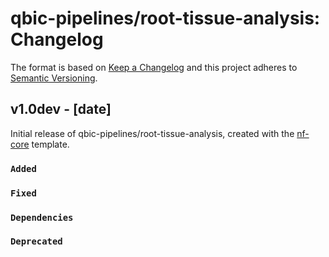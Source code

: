 # qbic-pipelines/root-tissue-analysis: Changelog

The format is based on [Keep a Changelog](https://keepachangelog.com/en/1.0.0/)
and this project adheres to [Semantic Versioning](https://semver.org/spec/v2.0.0.html).

## v1.0dev - [date]

Initial release of qbic-pipelines/root-tissue-analysis, created with the [nf-core](https://nf-co.re/) template.

### `Added`

### `Fixed`

### `Dependencies`

### `Deprecated`
